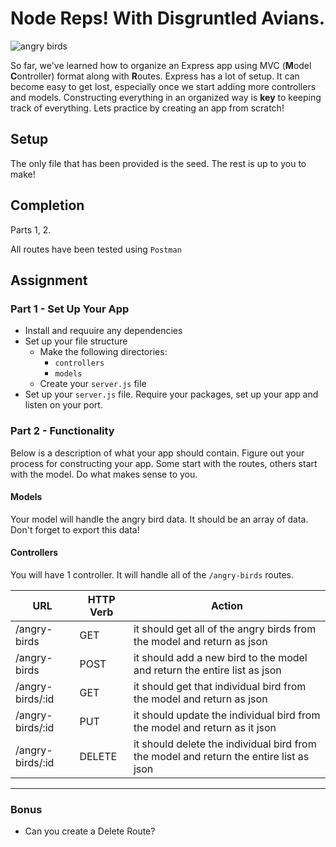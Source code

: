 # Node Reps! With Disgruntled Avians.

![angry birds](https://media.giphy.com/media/fKACOQcJ6LnTa/giphy.gif)

So far, we've learned how to organize an Express app using MVC (**M**odel **C**ontroller) format along with **R**outes. Express has a lot of setup. It can become easy to get lost, especially once we start adding more controllers and models. Constructing everything in an organized way is **key** to keeping track of everything. Lets practice by creating an app from scratch!

## Setup

The only file that has been provided is the seed. The rest is up to you to make!

## Completion

Parts 1, 2.

All routes have been tested using `Postman`

## Assignment

### Part 1 - Set Up Your App

- Install and requuire any dependencies 
- Set up your file structure
    - Make the following directories:
        - `controllers`
        - `models`
    - Create your `server.js` file
- Set up your `server.js` file. Require your packages, set up your app and listen on your port. 

### Part 2 - Functionality

Below is a description of what your app should contain.  Figure out your process for constructing your app. Some start with the routes, others start with the model. Do what makes sense to you.

#### Models

Your model will handle the angry bird data. It should be an array of data. Don't forget to export this data!

#### Controllers

You will have 1 controller. It will handle all of the `/angry-birds` routes.

| **URL** | **HTTP Verb** | Action |
|------------|-------------|-------------|
| /angry-birds       | GET       |  it should get all of the angry birds from the model and return as json
| /angry-birds       | POST       |  it should add a new bird to the model and return the entire list as json
| /angry-birds/:id      | GET       | it should get that individual bird from the model and return as json
| /angry-birds/:id      | PUT       | it should update the individual bird from the model and return as it json
| /angry-birds/:id      | DELETE      | it should delete the individual bird from the model and return the entire list as json 

<hr>

### Bonus
- Can you create a Delete Route?
